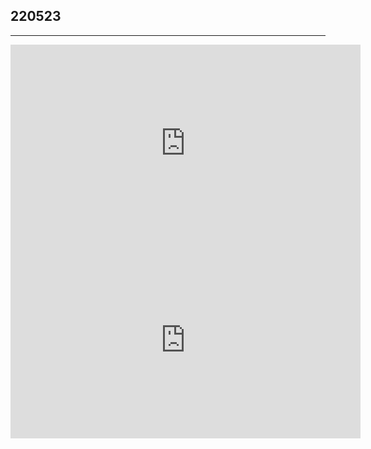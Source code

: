 ## 220523

---

<iframe width="560" height="315" src="https://www.youtube.com/embed/UBwtPvNC2AQ" title="YouTube video player" frameborder="0" allow="accelerometer; autoplay; clipboard-write; encrypted-media; gyroscope; picture-in-picture" allowfullscreen></iframe>
<iframe width="560" height="315" src="https://www.youtube.com/embed/SUNfbfpusZ8" title="YouTube video player" frameborder="0" allow="accelerometer; autoplay; clipboard-write; encrypted-media; gyroscope; picture-in-picture" allowfullscreen></iframe>
